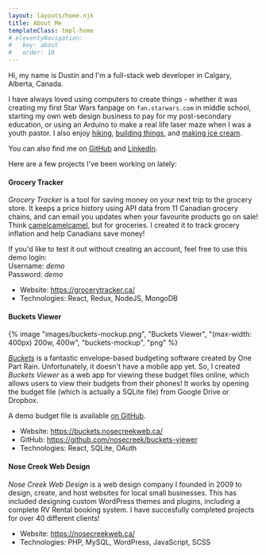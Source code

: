 ```yaml
---
layout: layouts/home.njk
title: About Me
templateClass: tmpl-home
# eleventyNavigation:
#   key: about
#   order: 10
---
```


Hi, my name is Dustin and I'm a full-stack web developer in Calgary, Alberta, Canada.

I have always loved using computers to create things - whether it was creating my first Star Wars fanpage on `fan.starwars.com` in middle school, starting my own web design business to pay for my post-secondary education, or using an Arduino to make a real life laser maze when I was a youth pastor. I also enjoy [hiking](/hikes), [building things](/teardrop), and [making ice cream](/icecream).

You can also find me on [GitHub](https://github.com/nosecreek) and [LinkedIn](https://www.linkedin.com/in/dustin-lammiman/).

Here are a few projects I've been working on lately:

#### Grocery Tracker

_Grocery Tracker_ is a tool for saving money on your next trip to the grocery store. It keeps a price history using API data from 11 Canadian grocery chains, and can email you updates when your favourite products go on sale! Think [camelcamelcamel](https://camelcamelcamel.com/), but for groceries. I created it to track grocery inflation and help Canadians save money!

If you'd like to test it out without creating an account, feel free to use this demo login:  
Username: _demo_  
Password: _demo_

- Website: https://grocerytracker.ca/
- Technologies: React, Redux, NodeJS, MongoDB

#### Buckets Viewer

{% image "images/buckets-mockup.png", "Buckets Viewer", "(max-width: 400px) 200w, 400w", "buckets-mockup", "png" %}

[_Buckets_](https://www.budgetwithbuckets.com/) is a fantastic envelope-based budgeting software created by One Part Rain. Unfortunately, it doesn't have a mobile app yet. So, I created _Buckets Viewer_ as a web app for viewing these budget files online, which allows users to view their budgets from their phones! It works by opening the budget file (which is actually a SQLite file) from Google Drive or Dropbox.

A demo budget file is available [on GitHub](https://github.com/nosecreek/buckets-viewer/blob/b5900b688e19f8726f90c71fce17340b846fa7d8/Sample.buckets).

- Website: https://buckets.nosecreekweb.ca/
- GitHub: https://github.com/nosecreek/buckets-viewer
- Technologies: React, SQLite, OAuth

#### Nose Creek Web Design

_Nose Creek Web Design_ is a web design company I founded in 2009 to design, create, and host websites for local small businesses. This has included designing custom WordPress themes and plugins, including a complete RV Rental booking system. I have succesfully completed projects for over 40 different clients!

- Website: https://nosecreekweb.ca/
- Technologies: PHP, MySQL, WordPress, JavaScript, SCSS
